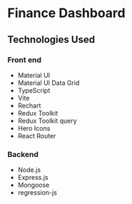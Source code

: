# Finance Dashboard

## Technologies Used
### Front end 
- Material UI
- Material UI Data Grid 
- TypeScript 
- Vite 
- Rechart 
- Redux Toolkit 
- Redux Toolkit query 
- Hero Icons 
- React Router 
### Backend 
- Node.js
- Express.js
- Mongoose
- regression-js

